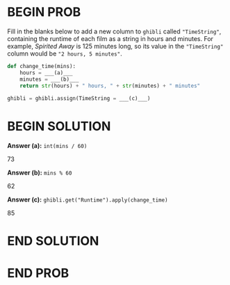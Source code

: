 # BEGIN PROB

Fill in the blanks below to add a new column to `ghibli` called
`"TimeString"`, containing the runtime of each film as a string in hours
and minutes. For example, *Spirited Away* is 125 minutes long, so its
value in the `"TimeString"` column would be `"2 hours, 5 minutes"`.

```py
def change_time(mins):
    hours = ___(a)___
    minutes = ___(b)___
    return str(hours) + " hours, " + str(minutes) + " minutes"
    
ghibli = ghibli.assign(TimeString = ___(c)___)
```

# BEGIN SOLUTION

**Answer (a):** `int(mins / 60)`

<average>73</average>

**Answer (b):** `mins % 60`

<average>62</average>

**Answer (c):** `ghibli.get("Runtime").apply(change_time)`

<average>85</average>

# END SOLUTION

# END PROB